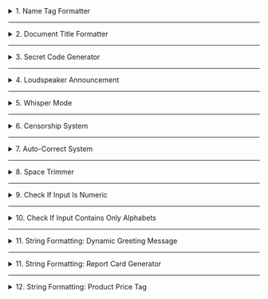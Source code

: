 <details>
<summary>1. Name Tag Formatter</summary>

```python
name=input()
temp=name.lower()
ans=temp.title()
print(ans)
```
</details>

---

<details>
<summary>2.  Document Title Formatter</summary>

```python
doc_title=input()
print(doc_title.capitalize())
```
</details>

---

<details>
<summary>3. Secret Code Generator</summary>

```python
message=input()
print(message.swapcase())
```
</details>

---
<details>
<summary>4. Loudspeaker Announcement </summary>

```python
announce=input()
print(announce.upper())
```
</details>

---
<details>
<summary>5. Whisper Mode</summary>

```python
message=input()
print(message.lower())
```
</details>

---
<details>
<summary>6. Censorship System</summary>

```python
s=input()
print(s.replace("bad","***"))
```
</details>

---
<details>
<summary>7. Auto-Correct System</summary>

```python
message=input()
message=message.replace("r ","are ")
message=message.replace("u ","you ")
print(message)
```
</details>

---
<details>
<summary>8. Space Trimmer</summary>

```python
email=input()
print(email.strip())
```
</details>

---
<details>
<summary>9. Check If Input Is Numeric</summary>

```python
amount=input()
print(amount.isnumeric())
```
</details>

---
<details>
<summary>10.  Check If Input Contains Only Alphabets</summary>

```python
name=input()
print(name.isalpha())
```
</details>

---

<details>
<summary>11. String Formatting: Dynamic Greeting Message</summary>

```python
name=input()
print("Hello, {}! Welcome to our platform.".format(name))
```
</details>

---

<details>
<summary>11. String Formatting: Report Card Generator</summary>

```python
name=input()
percentage=float(input())
print("Student: {} | Score: {:.2f}".format(name,percentage))
```
</details>

---

<details>
<summary>12. String Formatting: Product Price Tag</summary>

```python
name=input()
price=float(input())
print("Product: {} | Score: {:.2f}".format(name,price))
```
</details>
